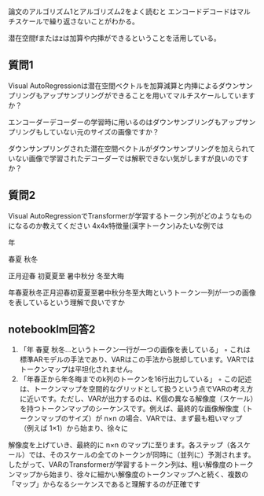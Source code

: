 論文のアルゴリズム1とアルゴリズム2をよく読むと
エンコードデコードはマルチスケールで繰り返さないことがわかる。

潜在空間fまたはzは加算や内挿ができるということを活用している。

## 質問1

Visual AutoRegressionは潜在空間ベクトルを加算減算と内挿によるダウンサンプリングもアップサンプリングができることを用いてマルチスケールしていますか？

エンコーダーデコーダーの学習時に用いるのはダウンサンプリングもアップサンプリングもしていない元のサイズの画像ですか？

ダウンサンプリングされた潜在空間ベクトルがダウンサンプリングを加えられていない画像で学習されたデコーダーでは解釈できない気がしますが良いのですか？

## 質問2

Visual AutoRegressionでTransformerが学習するトークン列がどのようなものになるのか教えてください
4x4x特徴量(漢字トークン)みたいな例では

年

春夏
秋冬

正月迎春
初夏夏至
暑中秋分
冬至大晦

年春夏秋冬正月迎春初夏夏至暑中秋分冬至大晦というトークン一列が一つの画像を表しているという理解で良いですか

## notebooklm回答2

1. 「年 春夏 秋冬...というトークン一行が一つの画像を表している」
    ◦ これは標準ARモデルの手法であり、VARはこの手法から脱却しています。VARではトークンマップは平坦化されません。
2. 「年春正から年冬晦までのk列のトークンを16行出力している」
    ◦ この記述は、トークンマップを空間的なグリッドとして扱うという点でVARの考え方に近いです。ただし、VARが出力するのは、K個の異なる解像度（スケール）を持つトークンマップのシーケンスです。例えば、最終的な画像解像度（トークンマップのサイズ）が n×n の場合、VARでは、まず最も粗いマップ（例えば 1×1）から始まり、徐々に
	
解像度を上げていき、最終的に n×n のマップに至ります。各ステップ（各スケール）では、そのスケールの全てのトークンが同時に（並列に）予測されます。
したがって、VARのTransformerが学習するトークン列は、粗い解像度のトークンマップから始まり、徐々に細かい解像度のトークンマップへと続く、複数の「マップ」からなるシーケンスであると理解するのが正確です